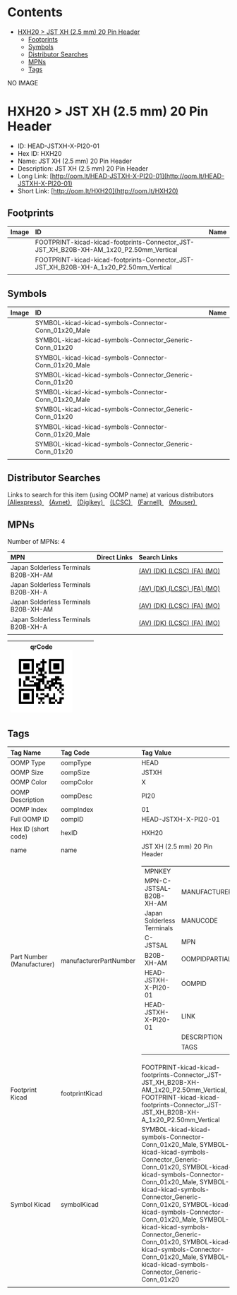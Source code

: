 



Contents
========

* [HXH20 > JST XH (2.5 mm) 20 Pin Header](#hxh20--jst-xh-25-mm-20-pin-header)
	* [Footprints](#footprints)
	* [Symbols](#symbols)
	* [Distributor Searches](#distributor-searches)
	* [MPNs](#mpns)
	* [Tags](#tags)
  
NO IMAGE  
# HXH20 > JST XH (2.5 mm) 20 Pin Header

- ID: HEAD-JSTXH-X-PI20-01
- Hex ID: HXH20
- Name: JST XH (2.5 mm) 20 Pin Header
- Description: JST XH (2.5 mm) 20 Pin Header
- Long Link: [http://oom.lt/HEAD-JSTXH-X-PI20-01](http://oom.lt/HEAD-JSTXH-X-PI20-01)
- Short Link: [http://oom.lt/HXH20](http://oom.lt/HXH20)

## Footprints
  

|Image|ID|Name|
| :--- | :--- | :--- |
||FOOTPRINT-kicad-kicad-footprints-Connector_JST-JST_XH_B20B-XH-AM_1x20_P2.50mm_Vertical||
||FOOTPRINT-kicad-kicad-footprints-Connector_JST-JST_XH_B20B-XH-A_1x20_P2.50mm_Vertical||
||||

## Symbols
  

|Image|ID|Name|
| :--- | :--- | :--- |
|![]()|SYMBOL-kicad-kicad-symbols-Connector-Conn_01x20_Male||
|![]()|SYMBOL-kicad-kicad-symbols-Connector_Generic-Conn_01x20||
|![]()|SYMBOL-kicad-kicad-symbols-Connector-Conn_01x20_Male||
|![]()|SYMBOL-kicad-kicad-symbols-Connector_Generic-Conn_01x20||
|![]()|SYMBOL-kicad-kicad-symbols-Connector-Conn_01x20_Male||
|![]()|SYMBOL-kicad-kicad-symbols-Connector_Generic-Conn_01x20||
|![]()|SYMBOL-kicad-kicad-symbols-Connector-Conn_01x20_Male||
|![]()|SYMBOL-kicad-kicad-symbols-Connector_Generic-Conn_01x20||
||||

## Distributor Searches
  
Links to search for this item (using OOMP name) at various distributors  
[(Aliexpress) ](https://www.aliexpress.com/wholesale?SearchText=1117JST+XH+2.5+mm+20+Pin+Header)&nbsp;&nbsp;&nbsp;[(Avnet) ](https://www.avnet.com/shop/us/search/JST+XH+2.5+mm+20+Pin+Header)&nbsp;&nbsp;&nbsp;[(Digikey) ](https://www.digikey.co.uk/en/products/result?s=JST+XH+2.5+mm+20+Pin+Header)&nbsp;&nbsp;&nbsp;[(LCSC) ](https://www.lcsc.com/search?q=JST+XH+2.5+mm+20+Pin+Header)&nbsp;&nbsp;&nbsp;[(Farnell) ](https://uk.farnell.com/search?st=JST+XH+2.5+mm+20+Pin+Header)&nbsp;&nbsp;&nbsp;[(Mouser) ](https://www.mouser.com/c/?q=JST+XH+2.5+mm+20+Pin+Header)&nbsp;&nbsp;&nbsp;
## MPNs
  
Number of MPNs: 4  

|MPN|Direct Links|Search Links|
| :--- | :--- | :--- |
|Japan Solderless Terminals<br>B20B-XH-AM||[(AV) ](https://www.avnet.com/shop/us/search/B20B-XH-AM)[(DK) ](https://www.digikey.co.uk/products/en?keywords=B20B-XH-AM)[(LCSC) ](https://www.lcsc.com/search?q=B20B-XH-AM)[(FA) ](https://uk.farnell.com/search?st=B20B-XH-AM)[(MO) ](https://www.mouser.com/c/?q=B20B-XH-AM)|
|Japan Solderless Terminals<br>B20B-XH-A||[(AV) ](https://www.avnet.com/shop/us/search/B20B-XH-A)[(DK) ](https://www.digikey.co.uk/products/en?keywords=B20B-XH-A)[(LCSC) ](https://www.lcsc.com/search?q=B20B-XH-A)[(FA) ](https://uk.farnell.com/search?st=B20B-XH-A)[(MO) ](https://www.mouser.com/c/?q=B20B-XH-A)|
|Japan Solderless Terminals<br>B20B-XH-AM||[(AV) ](https://www.avnet.com/shop/us/search/B20B-XH-AM)[(DK) ](https://www.digikey.co.uk/products/en?keywords=B20B-XH-AM)[(LCSC) ](https://www.lcsc.com/search?q=B20B-XH-AM)[(FA) ](https://uk.farnell.com/search?st=B20B-XH-AM)[(MO) ](https://www.mouser.com/c/?q=B20B-XH-AM)|
|Japan Solderless Terminals<br>B20B-XH-A||[(AV) ](https://www.avnet.com/shop/us/search/B20B-XH-A)[(DK) ](https://www.digikey.co.uk/products/en?keywords=B20B-XH-A)[(LCSC) ](https://www.lcsc.com/search?q=B20B-XH-A)[(FA) ](https://uk.farnell.com/search?st=B20B-XH-A)[(MO) ](https://www.mouser.com/c/?q=B20B-XH-A)|
||||
  

|qrCode<br>[![](https://raw.githubusercontent.com/oomlout/oomlout_OOMP_parts_V2/main/HEAD/JSTXH/X/PI20/01/qrCode_140.png)](https://github.com/oomlout/oomlout_OOMP_parts_V2/tree/main/HEAD/JSTXH/X/PI20/01/qrCode.png)||||
| :---: | :---: | :---: | :---: |

## Tags
  

|Tag Name|Tag Code|Tag Value|
| :--- | :--- | :--- |
|OOMP Type|oompType|HEAD|
|OOMP Size|oompSize|JSTXH|
|OOMP Color|oompColor|X|
|OOMP Description|oompDesc|PI20|
|OOMP Index|oompIndex|01|
|Full OOMP ID|oompID|HEAD-JSTXH-X-PI20-01|
|Hex ID (short code)|hexID|HXH20|
|name|name|JST XH (2.5 mm) 20 Pin Header|
|Part Number (Manufacturer)|manufacturerPartNumber|<table><tr><td>MPNKEY</td></tr><tr><td> MPN-C-JSTSAL-B20B-XH-AM</td><td> MANUFACTURER</td></tr><tr><td> Japan Solderless Terminals</td><td> MANUCODE</td></tr><tr><td> C-JSTSAL</td><td> MPN</td></tr><tr><td> B20B-XH-AM</td><td> OOMPIDPARTIAL</td></tr><tr><td> HEAD-JSTXH-X-PI20-01</td><td> OOMPID</td></tr><tr><td> HEAD-JSTXH-X-PI20-01</td><td> LINK</td></tr><tr><td> </td><td> DESCRIPTION</td></tr><tr><td> </td><td> TAGS</td></tr><tr><td> </td></tr></table></td><td> <table><tr><td>MPNKEY</td></tr><tr><td> MPN-C-JSTSAL-B20B-XH-A</td><td> MANUFACTURER</td></tr><tr><td> Japan Solderless Terminals</td><td> MANUCODE</td></tr><tr><td> C-JSTSAL</td><td> MPN</td></tr><tr><td> B20B-XH-A</td><td> OOMPIDPARTIAL</td></tr><tr><td> HEAD-JSTXH-X-PI20-01</td><td> OOMPID</td></tr><tr><td> HEAD-JSTXH-X-PI20-01</td><td> LINK</td></tr><tr><td> </td><td> DESCRIPTION</td></tr><tr><td> </td><td> TAGS</td></tr><tr><td> </td></tr></table></td><td> <table><tr><td>MPNKEY</td></tr><tr><td> MPN-C-JSTSAL-B20B-XH-AM</td><td> MANUFACTURER</td></tr><tr><td> Japan Solderless Terminals</td><td> MANUCODE</td></tr><tr><td> C-JSTSAL</td><td> MPN</td></tr><tr><td> B20B-XH-AM</td><td> OOMPIDPARTIAL</td></tr><tr><td> HEAD-JSTXH-X-PI20-01</td><td> OOMPID</td></tr><tr><td> HEAD-JSTXH-X-PI20-01</td><td> LINK</td></tr><tr><td> </td><td> DESCRIPTION</td></tr><tr><td> </td><td> TAGS</td></tr><tr><td> </td></tr></table></td><td> <table><tr><td>MPNKEY</td></tr><tr><td> MPN-C-JSTSAL-B20B-XH-A</td><td> MANUFACTURER</td></tr><tr><td> Japan Solderless Terminals</td><td> MANUCODE</td></tr><tr><td> C-JSTSAL</td><td> MPN</td></tr><tr><td> B20B-XH-A</td><td> OOMPIDPARTIAL</td></tr><tr><td> HEAD-JSTXH-X-PI20-01</td><td> OOMPID</td></tr><tr><td> HEAD-JSTXH-X-PI20-01</td><td> LINK</td></tr><tr><td> </td><td> DESCRIPTION</td></tr><tr><td> </td><td> TAGS</td></tr><tr><td> </td></tr></table>|
|Footprint Kicad|footprintKicad|FOOTPRINT-kicad-kicad-footprints-Connector_JST-JST_XH_B20B-XH-AM_1x20_P2.50mm_Vertical, FOOTPRINT-kicad-kicad-footprints-Connector_JST-JST_XH_B20B-XH-A_1x20_P2.50mm_Vertical|
|Symbol Kicad|symbolKicad|SYMBOL-kicad-kicad-symbols-Connector-Conn_01x20_Male, SYMBOL-kicad-kicad-symbols-Connector_Generic-Conn_01x20, SYMBOL-kicad-kicad-symbols-Connector-Conn_01x20_Male, SYMBOL-kicad-kicad-symbols-Connector_Generic-Conn_01x20, SYMBOL-kicad-kicad-symbols-Connector-Conn_01x20_Male, SYMBOL-kicad-kicad-symbols-Connector_Generic-Conn_01x20, SYMBOL-kicad-kicad-symbols-Connector-Conn_01x20_Male, SYMBOL-kicad-kicad-symbols-Connector_Generic-Conn_01x20|
||||
